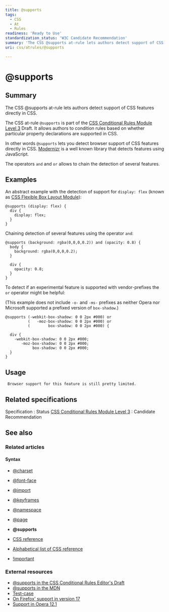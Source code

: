 ```yaml
---
title: @supports
tags:
  - CSS
  - At
  - Rules
readiness: 'Ready to Use'
standardization_status: 'W3C Candidate Recommendation'
summary: 'The CSS @supports at-rule lets authors detect support of CSS features directly in CSS.'
uri: css/atrules/@supports

---
```

# @supports

## Summary

The CSS @supports at-rule lets authors detect support of CSS features directly in CSS.

 The CSS at-rule `@supports` is part of the [CSS Conditional Rules Module Level 3](http://dev.w3.org/csswg/css3-conditional/) Draft. It allows authors to condition rules based on whether particular property declarations are supported in CSS.

In other words `@supports` lets you detect browser support of CSS features directly in CSS. [Modernizr](http://modernizr.com/) is a well known library that detects features using JavaScript.

The operators `and` and `or` allows to chain the detection of several features.

## Examples

An abstract example with the detection of support for `display: flex` (known as [CSS Flexible Box Layout Module](http://www.w3.org/TR/css3-flexbox/)):

``` {.css}
@supports (display: flex) {
  div {
    display: flex;
  }
}
```

Chaining detection of several features using the operator `and`:

``` {.css}
@supports (background: rgba(0,0,0,0.2)) and (opacity: 0.8) {
  body {
    background: rgba(0,0,0,0.2);
  }

  div {
    opacity: 0.8;
  }
}
```

To detect if an experimental feature is supported with vendor-prefixes the `or` operator might be helpful:

(This example does not include `-o-` and `-ms-` prefixes as neither Opera nor Microsoft supported a prefixed version of `box-shadow`.)

``` {.css}
@supports (-webkit-box-shadow: 0 0 2px #000) or
          (   -moz-box-shadow: 0 0 2px #000) or
          (        box-shadow: 0 0 2px #000) {

  div {
    -webkit-box-shadow: 0 0 2px #000;
       -moz-box-shadow: 0 0 2px #000;
            box-shadow: 0 0 2px #000;
  }
}
```

## Usage

     Browser support for this feature is still pretty limited.

## Related specifications

Specification
:   Status
[CSS Conditional Rules Module Level 3](http://www.w3.org/TR/css3-conditional/)
:   Candidate Recommendation

## See also

### Related articles

#### Syntax

-   [@charset](/css/atrules/@charset)

-   [@font-face](/css/atrules/@font-face)

-   [@import](/css/atrules/@import)

-   [@keyframes](/css/atrules/@keyframes)

-   [@namespace](/css/atrules/@namespace)

-   [@page](/css/atrules/@page)

-   **@supports**

-   [CSS reference](/css/reference)

-   [Alphabetical list of CSS reference](/css/reference/alphabetical)

-   [!important](/css/syntax/!important)

### External resources

-   [@supports in the CSS Conditional Rules Editor's Draft](http://dev.w3.org/csswg/css3-conditional/#at-supports)
-   [@supports in the MDN](https://developer.mozilla.org/en-US/docs/CSS/@supports)
-   [Test-case](http://dabblet.com/gist/3895764)
-   [On Firefox' support in version 17](http://mcc.id.au/blog/2012/08/supports)
-   [Support in Opera 12.1](http://my.opera.com/desktopteam/blog/2012/10/09/flexbox-and-supports)

